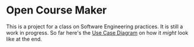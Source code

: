 # Open Course Maker

This is a project for a class on Software Engineering practices. It is still a work in progress. So far here's the [Use Case Diagram](https://lucid.app/lucidspark/94d4a49a-6547-49bb-b039-61c937f4fad5/edit?viewport_loc=975%2C2143%2C6591%2C3299%2C0_0&invitationId=inv_b5ebf50d-cabd-4f4c-869d-5319767ecfc5) on how it *might* look like at the end.
